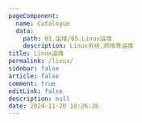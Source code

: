 ```yaml
---
pageComponent:
  name: Catalogue
  data:
    path: 01.运维/05.Linux运维
    description: Linux系统,网络等运维
title: Linux运维
permalink: /linux/
sidebar: false
article: false
comment: true
editLink: false
description: null
date: 2024-11-20 18:26:36
---
```

